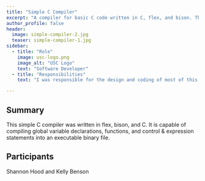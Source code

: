 ```yaml
---
title: "Simple C Compiler"
excerpt: "A compiler for basic C code written in C, flex, and bison. This compiler is able to process global variable declarations, function definitions, expression statements, & control statements."
author_profile: false
header:
  image: simple-compiler-2.jpg
  teaser: simple-compiler-1.jpg
sidebar:
  - title: "Role"
    image: usc-logo.png
    image_alt: "USC Logo"
    text: "Software Developer"
  - title: "Responsibilities"
    text: "I was responsible for the design and coding of most of this project."

---
```


<h2>Summary</h2>
This simple C compiler was written in flex, bison, and C. It is capable of compiling global 
variable declarations, functions, and control &amp; expression statements into an executable binary file.

<h2>Participants</h2>

Shannon Hood and Kelly Benson